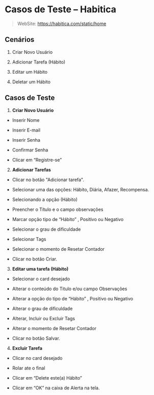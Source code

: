 

# Casos de Teste – Habitica

> WebSite: https://habitica.com/static/home

## Cenários

1. Criar Novo Usuário

2. Adicionar Tarefa (Hábito)

3. Editar um Hábito

4. Deletar um Hábito

## Casos de Teste

1. **Criar Novo Usuário**

- Inserir Nome

- Inserir E-mail

- Inserir Senha

- Confirmar Senha

- Clicar em “Registre-se”


2. **Adicionar Tarefas**

- Clicar no botão "Adicionar tarefa".

- Selecionar uma das opções: Hábito, Diária, Afazer, Recompensa.

- Selecionando a opção (Hábito)

- Preencher o Título e o campo observações

- Marcar opção tipo de “Hábito” , Positivo ou Negativo

- Selecionar o grau de dificuldade

- Selecionar Tags

- Selecionar o momento de Resetar Contador

- Clicar no botão Criar.

3. **Editar uma tarefa (Hábito)**

- Selecionar o card desejado

- Alterar o conteúdo do Titulo e/ou campo Observações

- Alterar a opção  do tipo de “Hábito” , Positivo ou Negativo

- Alterar o grau de dificuldade

- Alterar, Incluir ou Excluir Tags

- Alterar o momento de Resetar Contador

- Clicar no botão Salvar.

4.  **Excluir Tarefa**

- Clicar no card desejado

- Rolar ate o final

- Clicar em “Delete este(a) Hábito”

- Clicar em “OK” na caixa de Alerta na tela.

